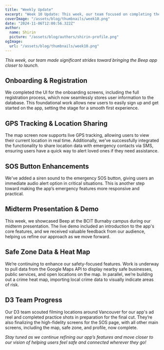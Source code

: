 ```yaml
---
title: "Weekly Update"
excerpt: "Week 10 Update: This week, our team focused on completing the onboarding UI, GPS tracking, and SOS sound features, showcased Beep in a live demo at our midterm presentation, and made progress on safe zone data, crime heat mapping, and our app’s promotional ad reel. "
coverImage: "/assets/blog/thumbnails/week10.png"
date: "2024-11-06T12:00:56.322Z"
author:
  name: Shirin
  picture: "/assets/blog/authors/shirin-profile.png"
ogImage:
  url: "/assets/blog/thumbnails/week10.png"
---
```


_This week, our team made significant strides toward bringing the Beep app closer to launch._

## Onboarding & Registration

We completed the UI for the onboarding screens, including the full registration process, which now seamlessly stores user information to the database. This foundational work allows new users to easily sign up and get started on the app, setting the stage for a smooth first experience.

## GPS Tracking & Location Sharing

The map screen now supports live GPS tracking, allowing users to view their current location in real time. Additionally, we've successfully integrated the functionality to share location data with emergency contacts via SMS, ensuring users have a quick way to alert loved ones if they need assistance.

## SOS Button Enhancements

We've added a siren sound to the emergency SOS button, giving users an immediate audio alert option in critical situations. This is another step toward making the app’s emergency features more responsive and practical.

## Midterm Presentation & Demo

This week, we showcased Beep at the BCIT Burnaby campus during our midterm presentation. The live demo included an introduction to the app's core features, and we received valuable feedback from our audience, helping us refine our approach as we move forward.

## Safe Zone Data & Heat Map

We’re continuing to enhance our safety-focused features. Work is underway to pull data from the Google Maps API to display nearby safe businesses, public services, and open locations on the map. In parallel, we’re building out a crime heat map, importing local crime data to visually indicate areas of risk.

## D3 Team Progress

Our D3 team scouted filming locations around Vancouver for our app's ad reel and completed practice shots in preparation for the final cut. They’re also finalizing the high-fidelity screens for the SOS page, with all other main screens, including the map, safe zone, and profile, now complete.

_Stay tuned as we continue refining our app’s features and move closer to our vision of helping users feel safe and connected wherever they go!_
